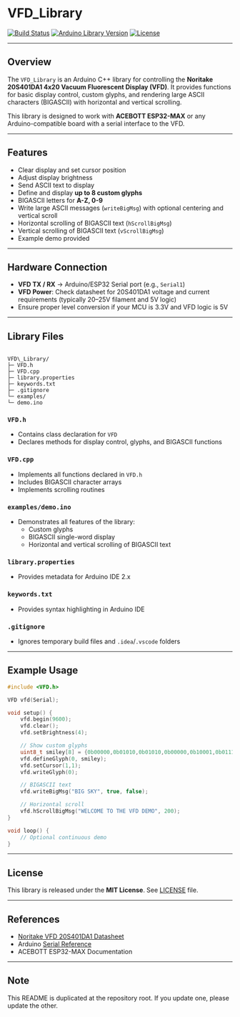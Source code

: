 
# VFD_Library

[![Build Status](https://github.com/Monotoba/VFD_Library/actions/workflows/ci.yml/badge.svg)](https://github.com/Monotoba/VFD_Library/actions/workflows/ci.yml) [![Arduino Library Version](https://img.shields.io/badge/arduino-v1.0.0-blue)](https://www.arduino.cc/reference/en/) [![License](https://img.shields.io/badge/license-MIT-green)](LICENSE)

---

## Overview

The `VFD_Library` is an Arduino C++ library for controlling the **Noritake 20S401DA1 4x20 Vacuum Fluorescent Display (VFD)**. It provides functions for basic display control, custom glyphs, and rendering large ASCII characters (BIGASCII) with horizontal and vertical scrolling.

This library is designed to work with **ACEBOTT ESP32-MAX** or any Arduino-compatible board with a serial interface to the VFD.

---

## Features

* Clear display and set cursor position
* Adjust display brightness
* Send ASCII text to display
* Define and display **up to 8 custom glyphs**
* BIGASCII letters for **A-Z, 0-9**
* Write large ASCII messages (`writeBigMsg`) with optional centering and vertical scroll
* Horizontal scrolling of BIGASCII text (`hScrollBigMsg`)
* Vertical scrolling of BIGASCII text (`vScrollBigMsg`)
* Example demo provided

---

## Hardware Connection

* **VFD TX / RX** → Arduino/ESP32 Serial port (e.g., `Serial1`)
* **VFD Power**: Check datasheet for 20S401DA1 voltage and current requirements (typically 20–25V filament and 5V logic)
* Ensure proper level conversion if your MCU is 3.3V and VFD logic is 5V

---

## Library Files

```

VFD\_Library/
├─ VFD.h
├─ VFD.cpp
├─ library.properties
├─ keywords.txt
├─ .gitignore
└─ examples/
└─ demo.ino

````

### `VFD.h`

* Contains class declaration for `VFD`
* Declares methods for display control, glyphs, and BIGASCII functions

### `VFD.cpp`

* Implements all functions declared in `VFD.h`
* Includes BIGASCII character arrays
* Implements scrolling routines

### `examples/demo.ino`

* Demonstrates all features of the library:
  * Custom glyphs
  * BIGASCII single-word display
  * Horizontal and vertical scrolling of BIGASCII text

### `library.properties`

* Provides metadata for Arduino IDE 2.x

### `keywords.txt`

* Provides syntax highlighting in Arduino IDE

### `.gitignore`

* Ignores temporary build files and `.idea`/`.vscode` folders

---

## Example Usage

```cpp
#include <VFD.h>

VFD vfd(Serial);

void setup() {
    vfd.begin(9600);
    vfd.clear();
    vfd.setBrightness(4);

    // Show custom glyphs
    uint8_t smiley[8] = {0b00000,0b01010,0b01010,0b00000,0b10001,0b01110,0b00000,0b00000};
    vfd.defineGlyph(0, smiley);
    vfd.setCursor(1,1);
    vfd.writeGlyph(0);

    // BIGASCII text
    vfd.writeBigMsg("BIG SKY", true, false);

    // Horizontal scroll
    vfd.hScrollBigMsg("WELCOME TO THE VFD DEMO", 200);
}

void loop() {
    // Optional continuous demo
}
````

---

## License

This library is released under the **MIT License**. See [LICENSE](LICENSE) file.

---

## References

* [Noritake VFD 20S401DA1 Datasheet](https://www.noritake-itron.com/products/vfd)
* Arduino [Serial Reference](https://www.arduino.cc/reference/en/language/functions/communication/serial/)
* ACEBOTT ESP32-MAX Documentation

---

## Note

This README is duplicated at the repository root.
If you update one, please update the other.


